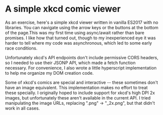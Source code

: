 # A simple xkcd comic viewer

As an exercise, here's a simple xkcd viewer written in vanilla ES2017 with no
libraries. You can navigate using the arrow keys or the buttons at the bottom
of the page.This was my first time using async/await rather than bare promises.
I like how that turned out, though to my inexperienced eye it was harder to
tell where my code was asynchronous, which led to some early race conditions.

Unfortunately xkcd's API endpoints don't include permissive CORS headers, so I
needed to use their JSONP API, which made a fetch function necessary. For
convenience, I also wrote a little hyperscript implementation to help me
organize my DOM creation code.

Some of xkcd's comics are special and interactive -- these sometimes don't have
an image equivalent. This implementation makes no effort to treat these
specially. I originally hoped to include support for xkcd's high DPI 2x images,
but unfortunately these aren't available in the current API. I tried
manipulating the image URLs, replacing ".png" -> "_2x.png", but that didn't
work in all cases.

